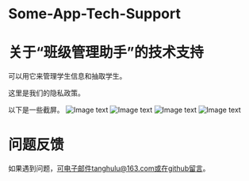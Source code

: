 # Some-App-Tech-Support

# 关于“班级管理助手”的技术支持

可以用它来管理学生信息和抽取学生。

这里是我们的隐私政策。

以下是一些截屏。
![Image text](https://raw.githubusercontent.com/Xiaohuba/Some-App-Tech-Support/main/IMG_1729.PNG)
![Image text](https://raw.githubusercontent.com/Xiaohuba/Some-App-Tech-Support/main/IMG_1730.PNG)
![Image text](https://raw.githubusercontent.com/Xiaohuba/Some-App-Tech-Support/main/IMG_1731.PNG)
![Image text](https://raw.githubusercontent.com/Xiaohuba/Some-App-Tech-Support/main/IMG_1732.PNG)

# 问题反馈
如果遇到问题，可电子邮件tanghulu@163.com或在github留言。
